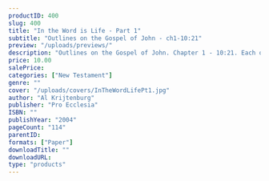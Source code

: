 ```yaml
---
productID: 400
slug: 400
title: "In the Word is Life - Part 1"
subtitle: "Outlines on the Gospel of John - ch1-10:21"
preview: "/uploads/previews/"
description: "Outlines on the Gospel of John. Chapter 1 - 10:21. Each outline includes discussion questions. Published by Pro Ecclesia Publishers."
price: 10.00
salePrice: 
categories: ["New Testament"]
genre: ""
cover: "/uploads/covers/InTheWordLifePt1.jpg"
author: "Al Krijtenburg"
publisher: "Pro Ecclesia"
ISBN: ""
publishYear: "2004"
pageCount: "114"
parentID: 
formats: ["Paper"]
downloadTitle: ""
downloadURL: 
type: "products"
---
```

